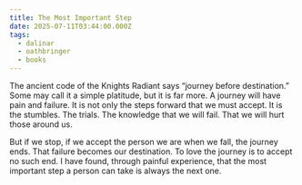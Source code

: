 ```yaml
---
title: The Most Important Step
date: 2025-07-11T03:44:00.000Z
tags:
  - dalinar
  - oathbringer
  - books
---
```

The ancient code of the Knights Radiant says “journey before destination.” Some may call it a simple platitude, but it is far more. A journey will have pain and failure. It is not only the steps forward that we must accept. It is the stumbles. The trials. The knowledge that we will fail. That we will hurt those around us.

But if we stop, if we accept the person we are when we fall, the journey ends. That failure becomes our destination. To love the journey is to accept no such end. I have found, through painful experience, that the most important step a person can take is always the next one.
